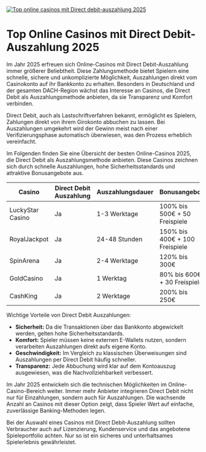 [![Top online casinos mit Direct debit-auszahlung 2025](https://123-caf.pages.dev/gitsignup.png)](https://vrmoo.ru/Bt82HjjY)

<h1>Top Online Casinos mit Direct Debit-Auszahlung 2025</h1>  <p>Im Jahr 2025 erfreuen sich Online-Casinos mit Direct Debit-Auszahlung immer größerer Beliebtheit. Diese Zahlungsmethode bietet Spielern eine schnelle, sichere und unkomplizierte Möglichkeit, Auszahlungen direkt vom Casinokonto auf ihr Bankkonto zu erhalten. Besonders in Deutschland und der gesamten DACH-Region wächst das Interesse an Casinos, die Direct Debit als Auszahlungsmethode anbieten, da sie Transparenz und Komfort verbinden.</p>  <p>Direct Debit, auch als Lastschriftverfahren bekannt, ermöglicht es Spielern, Zahlungen direkt von ihrem Girokonto abbuchen zu lassen. Bei Auszahlungen umgekehrt wird der Gewinn meist nach einer Verifizierungsphase automatisch überwiesen, was den Prozess erheblich vereinfacht.</p>  <p>Im Folgenden finden Sie eine Übersicht der besten Online-Casinos 2025, die Direct Debit als Auszahlungsmethode anbieten. Diese Casinos zeichnen sich durch schnelle Auszahlungen, hohe Sicherheitsstandards und attraktive Bonusangebote aus.</p>  <table>   <thead>     <tr>       <th>Casino</th>       <th>Direct Debit Auszahlung</th>       <th>Auszahlungsdauer</th>       <th>Bonusangebot</th>       <th>Lizenz</th>     </tr>   </thead>   <tbody>     <tr>       <td>LuckyStar Casino</td>       <td>Ja</td>       <td>1-3 Werktage</td>       <td>100% bis 500€ + 50 Freispiele</td>       <td>Malta (MGA)</td>     </tr>     <tr>       <td>RoyalJackpot</td>       <td>Ja</td>       <td>24-48 Stunden</td>       <td>150% bis 400€ + 100 Freispiele</td>       <td>Deutschland (Lizenz DSK)</td>     </tr>     <tr>       <td>SpinArena</td>       <td>Ja</td>       <td>2-4 Werktage</td>       <td>120% bis 300€</td>       <td>Curacao eGaming</td>     </tr>     <tr>       <td>GoldCasino</td>       <td>Ja</td>       <td>1 Werktag</td>       <td>80% bis 600€ + 30 Freispiele</td>       <td>UKGC</td>     </tr>     <tr>       <td>CashKing</td>       <td>Ja</td>       <td>2 Werktage</td>       <td>200% bis 250€</td>       <td>Malta (MGA)</td>     </tr>   </tbody> </table>  <p>Wichtige Vorteile von Direct Debit Auszahlungen:</p> <ul>   <li><strong>Sicherheit:</strong> Da die Transaktionen über das Bankkonto abgewickelt werden, gelten hohe Sicherheitsstandards.</li>   <li><strong>Komfort:</strong> Spieler müssen keine externen E-Wallets nutzen, sondern verarbeiten Auszahlungen direkt aufs eigene Konto.</li>   <li><strong>Geschwindigkeit:</strong> Im Vergleich zu klassischen Überweisungen sind Auszahlungen per Direct Debit häufig schneller.</li>   <li><strong>Transparenz:</strong> Jede Abbuchung wird klar auf dem Kontoauszug ausgewiesen, was die Nachvollziehbarkeit verbessert.</li> </ul>  <p>Im Jahr 2025 entwickeln sich die technischen Möglichkeiten im Online-Casino-Bereich weiter. Immer mehr Anbieter integrieren Direct Debit nicht nur für Einzahlungen, sondern auch für Auszahlungen. Die wachsende Anzahl an Casinos mit dieser Option zeigt, dass Spieler Wert auf einfache, zuverlässige Banking-Methoden legen.</p>  <p>Bei der Auswahl eines Casinos mit Direct Debit-Auszahlung sollten Verbraucher auch auf Lizenzierung, Kundenservice und das angebotene Spieleportfolio achten. Nur so ist ein sicheres und unterhaltsames Spielerlebnis gewährleistet.</p>